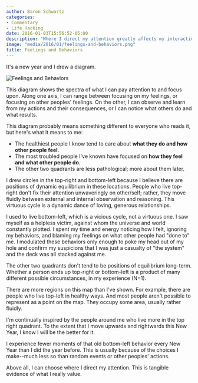 ```yaml
---
author: Baron Schwartz
categories:
- Commentary
- Life Hacking
date: 2016-01-03T15:56:52-05:00
description: "Where I direct my attention greatly affects my interactions with the world."
image: "media/2016/01/feelings-and-behaviors.png"
title: Feelings and Behaviors
---
```


It's a new year and I drew a diagram.

![Feelings and Behaviors](/media/2016/01/feelings-and-behaviors.png)

<!--more-->

This diagram shows the spectra of what I can pay attention to and focus upon.
Along one axis, I can range between focusing on my feelings, or focusing on
other peoples' feelings. On the other, I can observe and learn from my actions
and their consequences, or I can notice what others do and what results.

This diagram probably means something different to everyone
who reads it, but here's what it means to me:

- The healthiest people I know tend to care about **what they do and how other
  people feel**.
- The most troubled people I've known have focused on **how they feel and what
  other people do.**
- The other two quadrants are less pathological; more about them later.

I drew circles in the top-right and bottom-left because I believe there are
positions of dynamic equilibrium in these locations.  People who live top-right
don't fix their attention unwaveringly on other/self; rather, they move fluidly
between external and internal observation and reasoning. This virtuous cycle is
a dynamic dance of loving, generous relationships.

I used to live bottom-left, which is a vicious cycle, not a virtuous one. I saw
myself as a helpless victim, against whom the universe and world constantly
plotted.  I spent my time and energy noticing how I felt, ignoring my behaviors,
and blaming my feelings on what other people had "done to" me.  I modulated
these behaviors only enough to poke my head out of my hole and confirm my
suspicions that I was just a casualty of "the system" and the deck was all
stacked against me.

The other two quadrants don't tend to be positions of equilibrium long-term.
Whether a person ends up top-right or bottom-left is a product of many different
possible circumstances, in my experience (N=1).

There are more regions on this map than I've shown. For example, there are
people who live top-left in healthy ways. And most people aren't possible to
represent as a point on the map. They occupy some area, usually rather fluidly.

I'm continually inspired by the people around me who live more in the top right
quadrant.  To the extent that I move upwards and rightwards this New Year, I
know I will be the better for it.

I experience fewer moments of that old bottom-left behavior every New Year than
I did the year before. This is usually because of the choices I make--much less
so than random events or other peoples' actions.

Above all, I can choose where I direct my attention. This is tangible evidence
of what I really value.
